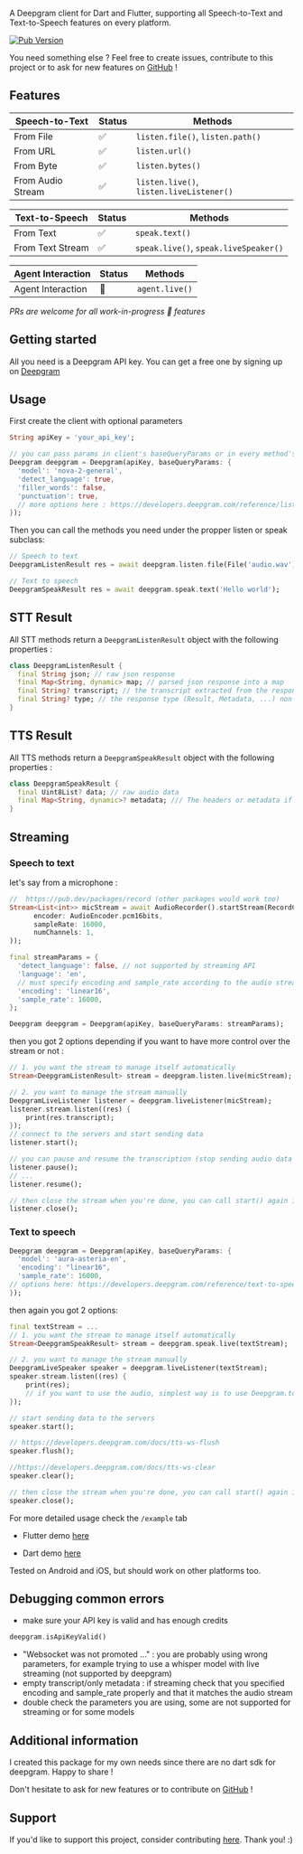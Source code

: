<!-- 

This README describes the package. If you publish this package to pub.dev,
this README's contents appear on the landing page for your package.

For information about how to write a good package README, see the guide for
[writing package pages](https://dart.dev/guides/libraries/writing-package-pages). 

For general information about developing packages, see the Dart guide for
[creating packages](https://dart.dev/guides/libraries/create-library-packages)
and the Flutter guide for
[developing packages and plugins](https://flutter.dev/developing-packages). 

commands :

dart doc
dart format .
flutter pub publish --dry-run
-->

A Deepgram client for Dart and Flutter, supporting all Speech-to-Text and Text-to-Speech features on every platform.

[![Pub Version](https://img.shields.io/pub/v/deepgram_speech_to_text)](https://pub.dev/packages/deepgram_speech_to_text)


You need something else ? Feel free to create issues, contribute to this project or to ask for new features on [GitHub](https://github.com/tempo-riz/deepgram_speech_to_text) !

## Features

| **Speech-to-Text**           | **Status** | **Methods**                              |
|------------------------------|------------|------------------------------------------|
| From File                    | ✅         | `listen.file()`, `listen.path()`         |
| From URL                     | ✅         | `listen.url()`                           |
| From Byte                    | ✅         | `listen.bytes()`                         |
| From Audio Stream            | ✅         | `listen.live()`, `listen.liveListener()` |


| **Text-to-Speech**           | **Status** | **Methods**                              |
|------------------------------|------------|------------------------------------------|
| From Text                    | ✅         | `speak.text()`                           |
| From Text Stream             | ✅         | `speak.live()`, `speak.liveSpeaker()`    |


| **Agent Interaction**        | **Status** | **Methods**                              |
|------------------------------|------------|------------------------------------------|
| Agent Interaction            | 🚧         | `agent.live()`                           |

_PRs are welcome for all work-in-progress 🚧 features_


## Getting started

All you need is a Deepgram API key. You can get a free one by signing up on [Deepgram](https://www.deepgram.com/)

## Usage

First create the client with optional parameters
```dart
String apiKey = 'your_api_key';

// you can pass params in client's baseQueryParams or in every method's queryParams
Deepgram deepgram = Deepgram(apiKey, baseQueryParams: {
  'model': 'nova-2-general',
  'detect_language': true,
  'filler_words': false,
  'punctuation': true,
  // more options here : https://developers.deepgram.com/reference/listen-file
});
```
Then you can call the methods you need under the propper listen or speak subclass:

```dart
// Speech to text
DeepgramListenResult res = await deepgram.listen.file(File('audio.wav'));

// Text to speech
DeepgramSpeakResult res = await deepgram.speak.text('Hello world');
```

## STT Result
All STT methods return a `DeepgramListenResult` object with the following properties : 
```dart
class DeepgramListenResult {
  final String json; // raw json response
  final Map<String, dynamic> map; // parsed json response into a map
  final String? transcript; // the transcript extracted from the response
  final String? type; // the response type (Result, Metadata, ...) non-null for streaming
}
```

## TTS Result
All TTS methods return a `DeepgramSpeakResult` object with the following properties : 
```dart
class DeepgramSpeakResult {
  final Uint8List? data; // raw audio data
  final Map<String, dynamic>? metadata; /// The headers or metadata if streaming
}
```


## Streaming
### Speech to text
let's say from a microphone :
```dart
//  https://pub.dev/packages/record (other packages would work too)
Stream<List<int>> micStream = await AudioRecorder().startStream(RecordConfig(
      encoder: AudioEncoder.pcm16bits,
      sampleRate: 16000,
      numChannels: 1,
));

final streamParams = {
  'detect_language': false, // not supported by streaming API
  'language': 'en',
  // must specify encoding and sample_rate according to the audio stream
  'encoding': 'linear16',
  'sample_rate': 16000,
};

Deepgram deepgram = Deepgram(apiKey, baseQueryParams: streamParams);
```

then you got 2 options depending if you want to have more control over the stream or not :
```dart
// 1. you want the stream to manage itself automatically
Stream<DeepgramListenResult> stream = deepgram.listen.live(micStream);

// 2. you want to manage the stream manually
DeepgramLiveListener listener = deepgram.liveListener(micStream);
listener.stream.listen((res) {
    print(res.transcript);
});
// connect to the servers and start sending data
listener.start();

// you can pause and resume the transcription (stop sending audio data to the server)
listener.pause(); 
// ...
listener.resume();

// then close the stream when you're done, you can call start() again if you want to restart a transcription 
listener.close(); 
```

### Text to speech
```dart
Deepgram deepgram = Deepgram(apiKey, baseQueryParams: {
  'model': 'aura-asteria-en',
  'encoding': "linear16",
  'sample_rate': 16000,
// options here: https://developers.deepgram.com/reference/text-to-speech-api
});
```

then again you got 2 options:
```dart
final textStream = ...
// 1. you want the stream to manage itself automatically
Stream<DeepgramSpeakResult> stream = deepgram.speak.live(textStream);

// 2. you want to manage the stream manually
DeepgramLiveSpeaker speaker = deepgram.liveListener(textStream);
speaker.stream.listen((res) {
    print(res);
    // if you want to use the audio, simplest way is to use Deepgram.toWav(res.data) !
});

// start sending data to the servers
speaker.start();

// https://developers.deepgram.com/docs/tts-ws-flush 
speaker.flush();

//https://developers.deepgram.com/docs/tts-ws-clear
speaker.clear();

// then close the stream when you're done, you can call start() again if you want to restart a transcription 
speaker.close(); 
```


For more detailed usage check the `/example` tab

- Flutter demo [here](https://github.com/tempo-riz/deepgram_speech_to_text/tree/main/example/flutter_demo)

- Dart demo [here](https://github.com/tempo-riz/deepgram_speech_to_text/tree/main/example/dart_demo)

Tested on Android and iOS, but should work on other platforms too.

## Debugging common errors
- make sure your API key is valid and has enough credits

```dart
deepgram.isApiKeyValid()
```


- "Websocket was not promoted ..." : you are probably using wrong parameters, for example trying to use a whisper model with live streaming (not supported by deepgram)
- empty transcript/only metadata : if streaming check that you specified encoding and sample_rate properly and that it matches the audio stream
- double check the parameters you are using, some are not supported for streaming or for some models


## Additional information

I created this package for my own needs since there are no dart sdk for deepgram. Happy to share !

Don't hesitate to ask for new features or to contribute on [GitHub](https://github.com/tempo-riz/deepgram_speech_to_text) !

## Support

If you'd like to support this project, consider contributing [here](https://github.com/sponsors/tempo-riz). Thank you! :)
